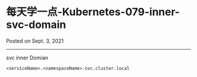 # 每天学一点-Kubernetes-079-inner-svc-domain

Posted on Sept. 3, 2021

---

svc inner Domian

`<serviceName>.<namespaceName>.svc.cluster.local`
